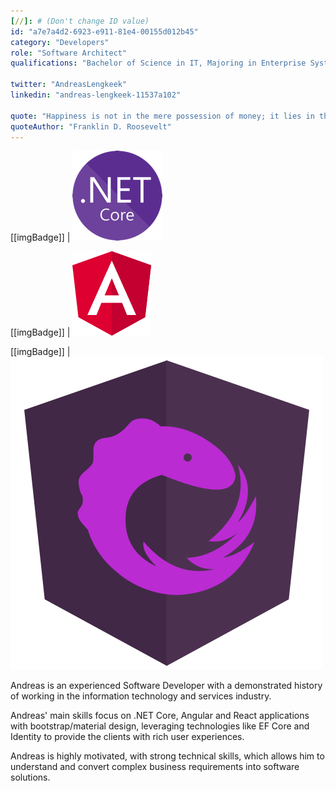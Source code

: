 ```yaml
---
[//]: # (Don't change ID value)
id: "a7e7a4d2-6923-e911-81e4-00155d012b45"
category: "Developers"
role: "Software Architect"
qualifications: "Bachelor of Science in IT, Majoring in Enterprise Systems Development"

twitter: "AndreasLengkeek"
linkedin: "andreas-lengkeek-11537a102"

quote: "Happiness is not in the mere possession of money; it lies in the joy of achievement, in the thrill of creative effort."
quoteAuthor: "Franklin D. Roosevelt"
---
```


[[imgBadge]]
| ![dotnetcore.png](../badges/net-core-logo.png)

[[imgBadge]]
| ![angular.png](../badges/angular-logo.png)

[[imgBadge]]
| ![ngrx.jpg](../badges/ngrx.png)

Andreas is an experienced Software Developer with a demonstrated history of working in the information technology and services industry.

Andreas' main skills focus on .NET Core, Angular and React applications with bootstrap/material design, leveraging technologies like EF Core and Identity to provide the clients with rich user experiences.

Andreas is highly motivated, with strong technical skills, which allows him to understand and convert complex business requirements into software solutions.
